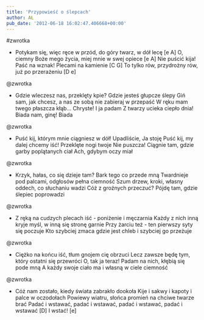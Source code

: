```yaml
---
title: 'Przypowieść o ślepcach'
author: AŁ
pub_date: '2012-06-18 16:02:47.406668+00:00'
---
```


#zwrotka
- Potykam się, więc ręce w przód, do góry twarz, w dół lecę [e A]
O, ciemny Boże mego życia, miej mnie w swej opiece [e A]
Nie puścić kija! Paść na wznak! Plecami na kamienie [C G]
To tylko rów, przydrożny rów, już po przerażeniu [D e]

@zwrotka
- Gdzie wleczesz nas, przeklęty kpie? Gdzie jesteś głupcze ślepy
Giń sam, jak chcesz, a nas ze sobą nie zabieraj w przepaść
W ręku mam twego płaszcza kłąb... Chryste! I ja padam
Z twarzy ucieka ciepło dnia! Biada nam, ginę! Biada

@zwrotka
- Puść kij, którym mnie ciągniesz w dół! Upadliście, Ja stoję
Puść kij, my dalej chcemy iść! Przeklęte nogi twoje
Nie puszcza! Ciągnie tam, gdzie garby poplątanych ciał
Ach, gdybym oczy miał

@zwrotka
- Krzyk, hałas, co się dzieje tam? Bark tego co przede mną
Twardnieje pod palcami, odgłosów pełna ciemność
Szum drzew, kroki, własny oddech, co słuchaniu wadzi
Cóż z groźnych przeczuć? Pójdę tam, gdzie ślepiec poprowadzi

@zwrotka
- Z ręką na cudzych plecach iść - poniżenie i męczarnia
Każdy z nich inną kryje myśl, w inną się stronę garnie
Przy żarciu też - ten pierwszy syty się poczuje
Kto szybciej zmaca gdzie jest chleb i szybciej go przeżuje

@zwrotka
- Ciężko na końcu iść, tłum gnojem cię obrzuci
Lecz zawsze będę tym, który ostatni się przewróci
O, tak ja teraz! Padam na nich, kłębią się pode mną
A każdy swoje ciało ma i własną w ciele ciemność

@zwrotka
- Cóż nam zostało, kiedy świata zabrakło dookoła
Kije i sakwy i kapoty i palce w oczodołach
Powiewy wiatru, słońca promień na chciwe twarze brać
Padać i wstawać, padać i wstawać, padać i wstawać, padać i wstawać [D]
I wstać! [e]